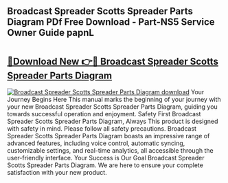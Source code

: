 ## Broadcast Spreader Scotts Spreader Parts Diagram PDf Free Download - Part-NS5 Service Owner Guide papnL

# <h2><a href="http://dfirhw.blite.top/?on=Broadcast+Spreader+Scotts+Spreader+Parts+Diagram">🔗Download New 👉🔴 Broadcast Spreader Scotts Spreader Parts Diagram</a></h2>

[![Broadcast Spreader Scotts Spreader Parts Diagram download](https://i.imgur.com/lujVjoI.png)](http://dfirhw.blite.top/?on=Broadcast+Spreader+Scotts+Spreader+Parts+Diagram)
Your Journey Begins Here This manual marks the beginning of your journey with your new Broadcast Spreader Scotts Spreader Parts Diagram, guiding you towards successful operation and enjoyment. Safety First Broadcast Spreader Scotts Spreader Parts Diagram, Always This product is designed with safety in mind. Please follow all safety precautions. Broadcast Spreader Scotts Spreader Parts Diagram boasts an impressive range of advanced features, including voice control, automatic syncing, customizable settings, and real-time analytics, all accessible through the user-friendly interface. Your Success is Our Goal Broadcast Spreader Scotts Spreader Parts Diagram. We are here to ensure your complete satisfaction with your new product.
